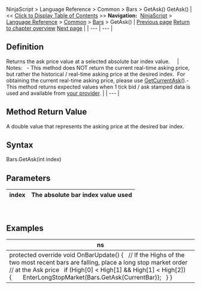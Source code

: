 ﻿
NinjaScript \> Language Reference \> Common \> Bars \> GetAsk()
GetAsk()
| \<\< [Click to Display Table of Contents](getask.md) \>\> **Navigation:**     [NinjaScript](ninjascript-1.md) \> [Language Reference](language_reference_wip-1.md) \> [Common](common-1.md) \> [Bars](bars-1.md) \> GetAsk() | [Previous page](barssincenewtradingday-1.md) [Return to chapter overview](bars-1.md) [Next page](getbar-1.md) |
| --- | --- |
## Definition
Returns the ask price value at a selected absolute bar index value.  
 
| Notes:    - This method does NOT return the current real\-time asking price, but rather the historical / real\-time asking price at the desired index.  For obtaining the current real\-time asking price, please use [GetCurrentAsk](getcurrentask-1.md)().- This method returns expected values when 1 tick bid / ask stamped data is used and available from [your provider](data_by_provider-1.md). |
| --- |

## Method Return Value
A double value that represents the asking price at the desired bar index.
## 
## Syntax
Bars.GetAsk(int index)
 
## Parameters
| index | The absolute bar index value used |
| --- | --- |
 
## Examples
| ns |
| --- |
| protected override void OnBarUpdate() {    // If the Highs of the two most recent bars are falling, place a long stop market order     // at the Ask price     if (High\[0] \< High\[1] \&\& High\[1] \< High\[2])    {        EnterLongStopMarket(Bars.GetAsk(CurrentBar));    } } |

